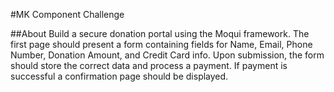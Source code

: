 #MK Component Challenge

##About
Build a secure donation portal using the Moqui framework. The first page should present a form containing fields for Name, Email, Phone Number, Donation Amount, and Credit Card info. Upon submission, the form should store the correct data and process a payment. If payment is successful a confirmation page should be displayed.
